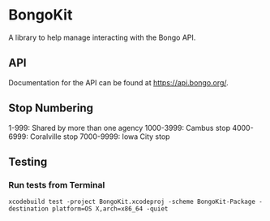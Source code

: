 # BongoKit

A library to help manage interacting with the Bongo API.

## API

Documentation for the API can be found at https://api.bongo.org/.

## Stop Numbering

1-999: Shared by more than one agency
1000-3999: Cambus stop 
4000-6999: Coralville stop 
7000-9999: Iowa City stop

## Testing

### Run tests from Terminal

```
xcodebuild test -project BongoKit.xcodeproj -scheme BongoKit-Package -destination platform=OS X,arch=x86_64 -quiet
```
